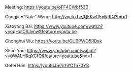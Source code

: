 Meeting: https://youtu.be/oFF4CWbf530

Gongjian"Nate" Wang: http://youtu.be/QEKwO5pNRtQ?hd=1

Xiaoyang Bai: https://www.youtube.com/watch?v=oqHolCSJynw&feature=youtu.be

Chonghui Wu: https://youtu.be/GU6PWQ5RDak

Shuo Yao: https://www.youtube.com/watch?v=0WALHRqXCfQ&feature=youtu.be&hd=1

Gefei Han: https://youtu.be/rrhYCTa73Y8

